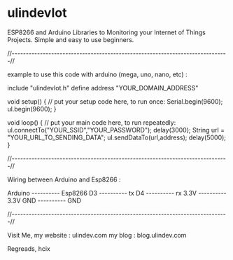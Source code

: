# ulindevIot
ESP8266 and Arduino Libraries to Monitoring your Internet of Things Projects.
Simple and easy to use beginners.

//-----------------------------------------------------------------------------//

example to use this code with arduino (mega, uno, nano, etc) :

include "ulindevIot.h"
define address "YOUR_DOMAIN_ADDRESS"

void setup() {
  // put your setup code here, to run once:
  Serial.begin(9600);
  ul.begin(9600);
}

void loop() {
  // put your main code here, to run repeatedly:
  ul.connectTo("YOUR_SSID","YOUR_PASSWORD");
  delay(3000);
  String url = "YOUR_URL_TO_SENDING_DATA";
  ul.sendDataTo(url,address);
  delay(5000);
}

//-----------------------------------------------------------------------------//

Wiring between Arduino and Esp8266 :

Arduino ---------- Esp8266
   D3   ----------   tx
   D4   ----------   rx
 3.3V   ----------   3.3V
  GND   ----------   GND
  
//-----------------------------------------------------------------------------//

Visit Me,
my website : ulindev.com
my blog    : blog.ulindev.com

Regreads, hcix
